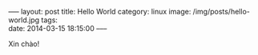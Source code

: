 –––
layout:   post
title:    Hello World
category: linux
image:    /img/posts/hello-world.jpg
tags:     
date:     2014-03-15 18:15:00
–––

Xin chào!
